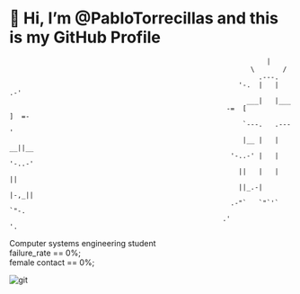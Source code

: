 <h1>👋 Hi, I’m @PabIoTorrecillas and this is my GitHub Profile </h1>

                                                                    |
                                                                \       /
                                                                  .---.
                                                             '-.  |   |  .-'
                                                               ___|   |___
                                                          -=  [           ]  =-
                                                              `---.   .---'
                                                              |__ |   | __||__
                                                           '-..-' |   | '-..-'
                                                             ||   |   |   ||
                                                             ||_.-|   |-,_||
                                                           .-"`   `"`'`   `"-.
                                                         .'                   '.



 Computer systems engineering student <br>
failure_rate == 0%; <br>
female contact == 0%; <br>

![git](https://github.com/user-attachments/assets/2a7dbb4a-2d21-40d6-8530-7bce8b96c375)
